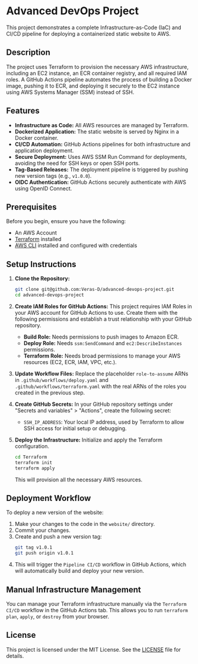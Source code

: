 # Advanced DevOps Project

This project demonstrates a complete Infrastructure-as-Code (IaC) and CI/CD pipeline for deploying a containerized static website to AWS.

## Description

The project uses Terraform to provision the necessary AWS infrastructure, including an EC2 instance, an ECR container registry, and all required IAM roles. A GitHub Actions pipeline automates the process of building a Docker image, pushing it to ECR, and deploying it securely to the EC2 instance using AWS Systems Manager (SSM) instead of SSH.

## Features

- **Infrastructure as Code:** All AWS resources are managed by Terraform.
- **Dockerized Application:** The static website is served by Nginx in a Docker container.
- **CI/CD Automation:** GitHub Actions pipelines for both infrastructure and application deployment.
- **Secure Deployment:** Uses AWS SSM Run Command for deployments, avoiding the need for SSH keys or open SSH ports.
- **Tag-Based Releases:** The deployment pipeline is triggered by pushing new version tags (e.g., `v1.0.0`).
- **OIDC Authentication:** GitHub Actions securely authenticate with AWS using OpenID Connect.

## Prerequisites

Before you begin, ensure you have the following:
- An AWS Account
- [Terraform](https://learn.hashicorp.com/tutorials/terraform/install-cli) installed
- [AWS CLI](https://docs.aws.amazon.com/cli/latest/userguide/getting-started-install.html) installed and configured with credentials

## Setup Instructions

1.  **Clone the Repository:**
    ```sh
    git clone git@github.com:Veras-D/advanced-devops-project.git
    cd advanced-devops-project
    ```

2.  **Create IAM Roles for GitHub Actions:**
    This project requires IAM Roles in your AWS account for GitHub Actions to use. Create them with the following permissions and establish a trust relationship with your GitHub repository.

    *   **Build Role:** Needs permissions to push images to Amazon ECR.
    *   **Deploy Role:** Needs `ssm:SendCommand` and `ec2:DescribeInstances` permissions.
    *   **Terraform Role:** Needs broad permissions to manage your AWS resources (EC2, ECR, IAM, VPC, etc.).

3.  **Update Workflow Files:**
    Replace the placeholder `role-to-assume` ARNs in `.github/workflows/deploy.yaml` and `.github/workflows/terraform.yaml` with the real ARNs of the roles you created in the previous step.

4.  **Create GitHub Secrets:**
    In your GitHub repository settings under "Secrets and variables" > "Actions", create the following secret:
    *   `SSH_IP_ADDRESS`: Your local IP address, used by Terraform to allow SSH access for initial setup or debugging.

5.  **Deploy the Infrastructure:**
    Initialize and apply the Terraform configuration.
    ```sh
    cd Terraform
    terraform init
    terraform apply
    ```
    This will provision all the necessary AWS resources.

## Deployment Workflow

To deploy a new version of the website:

1.  Make your changes to the code in the `website/` directory.
2.  Commit your changes.
3.  Create and push a new version tag:
    ```sh
    git tag v1.0.1
    git push origin v1.0.1
    ```
4.  This will trigger the `Pipeline CI/CD` workflow in GitHub Actions, which will automatically build and deploy your new version.

## Manual Infrastructure Management

You can manage your Terraform infrastructure manually via the `Terraform CI/CD` workflow in the GitHub Actions tab. This allows you to run `terraform plan`, `apply`, or `destroy` from your browser.

## License

This project is licensed under the MIT License. See the [LICENSE](LICENSE) file for details.

